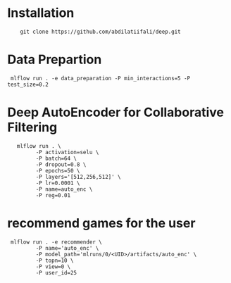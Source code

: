 # Installation

```
    git clone https://github.com/abdilatiifali/deep.git
```

 # Data Prepartion
 ```
  mlflow run . -e data_preparation -P min_interactions=5 -P test_size=0.2
 ```
 # Deep AutoEncoder for Collaborative Filtering
 
 ```
    mlflow run . \
          -P activation=selu \
          -P batch=64 \
          -P dropout=0.8 \
          -P epochs=50 \
          -P layers='[512,256,512]' \
          -P lr=0.0001 \
          -P name=auto_enc \
          -P reg=0.01
 ```
 # recommend games for the user
 
 ```
  mlflow run . -e recommender \
          -P name='auto_enc' \
          -P model_path='mlruns/0/<UID>/artifacts/auto_enc' \
          -P topn=10 \
          -P view=0 \
          -P user_id=25
  ```
